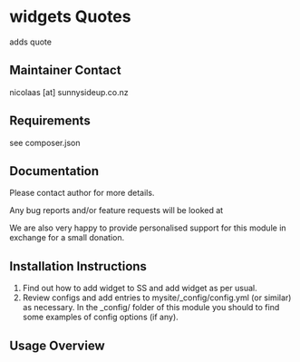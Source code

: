 
widgets Quotes
================================================================================

adds quote

Maintainer Contact
-----------------------------------------------
nicolaas [at] sunnysideup.co.nz

Requirements
-----------------------------------------------
see composer.json



Documentation
-----------------------------------------------
Please contact author for more details.

Any bug reports and/or feature requests will be
looked at

We are also very happy to provide personalised support
for this module in exchange for a small donation.


Installation Instructions
-----------------------------------------------
1. Find out how to add widget to SS and add widget as per usual.
2. Review configs and add entries to mysite/_config/config.yml
(or similar) as necessary.
In the _config/ folder of this module
you should to find some examples of config options (if any).


Usage Overview
-----------------------------------------------




